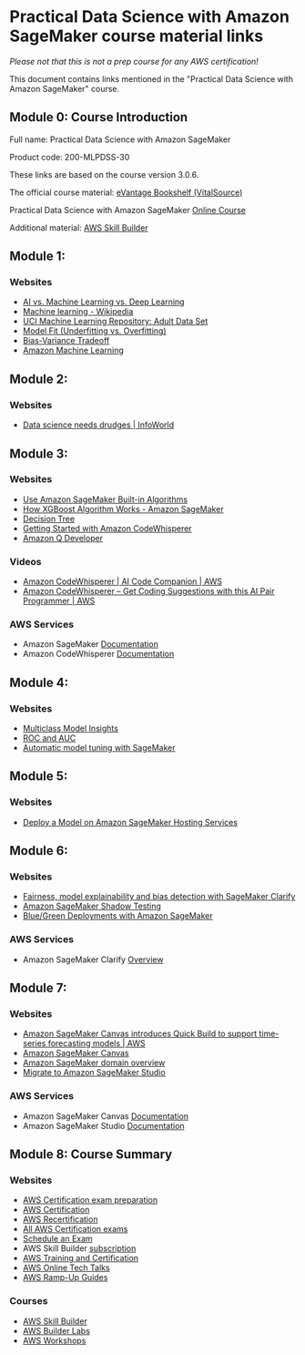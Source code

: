# Practical Data Science with Amazon SageMaker course material links

_Please not that this is not a prep course for any AWS certification!_

This document contains links mentioned in the "Practical Data Science with Amazon SageMaker" course.

## Module 0: Course Introduction

Full name: Practical Data Science with Amazon SageMaker

Product code: 200-MLPDSS-30

These links are based on the course version 3.0.6.

The official course material: [eVantage Bookshelf (VitalSource)](https://evantage.gilmoreglobal.com)

Practical Data Science with Amazon SageMaker [Online Course](https://explore.skillbuilder.aws/learn/course/internal/view/elearning/21565/digital-classroom-practical-data-science-with-amazon-sagemaker)

Additional material: [AWS Skill Builder](https://skillbuilder.aws/search?searchText=Practical+Data+Science+with+Amazon+SageMaker&page=1&sort=item_relevancy)

## Module 1:

### Websites

- [AI vs. Machine Learning vs. Deep Learning](https://wiki.pathmind.com/ai-vs-machine-learning-vs-deep-learning)
- [Machine learning - Wikipedia](https://en.wikipedia.org/wiki/Machine_learning)
- [UCI Machine Learning Repository: Adult Data Set](https://archive.ics.uci.edu/dataset/2/adult)
- [Model Fit (Underfitting vs. Overfitting)](https://docs.aws.amazon.com/machine-learning/latest/dg/model-fit-underfitting-vs-overfitting.html)
- [Bias-Variance Tradeoff](https://mlu-explain.github.io/bias-variance/)
- [Amazon Machine Learning](https://docs.aws.amazon.com/machine-learning/)

## Module 2:

### Websites

- [Data science needs drudges | InfoWorld](https://www.infoworld.com/article/3627276/data-science-needs-drudges.html)

## Module 3:

### Websites

- [Use Amazon SageMaker Built-in Algorithms](https://docs.aws.amazon.com/sagemaker/latest/dg/algos.html)
- [How XGBoost Algorithm Works - Amazon SageMaker](https://docs.aws.amazon.com/sagemaker/latest/dg/xgboost-HowItWorks.html)
- [Decision Tree](https://mlu-explain.github.io/decision-tree/)
- [Getting Started with Amazon CodeWhisperer](https://docs.aws.amazon.com/codewhisperer/latest/userguide/getting-started.html)
- [Amazon Q Developer](https://aws.amazon.com/q/developer/)


### Videos

- [Amazon CodeWhisperer | AI Code Companion | AWS](https://youtu.be/qu67bvH2Y08)
- [Amazon CodeWhisperer – Get Coding Suggestions with this AI Pair Programmer | AWS](https://youtu.be/GkZ4bT4DMwU)

### AWS Services

- Amazon SageMaker [Documentation](https://docs.aws.amazon.com/sagemaker/)
- Amazon CodeWhisperer [Documentation](https://docs.aws.amazon.com/codewhisperer/)

## Module 4:

### Websites

- [Multiclass Model Insights](https://docs.aws.amazon.com/machine-learning/latest/dg/multiclass-model-insights.html)
- [ROC and AUC](https://mlu-explain.github.io/roc-auc)
- [Automatic model tuning with SageMaker](https://docs.aws.amazon.com/sagemaker/latest/dg/automatic-model-tuning.html)

## Module 5:

### Websites

- [Deploy a Model on Amazon SageMaker Hosting Services](https://docs.aws.amazon.com/sagemaker/latest/dg/deploy-model.html)

## Module 6:

### Websites

- [Fairness, model explainability and bias detection with SageMaker Clarify](https://docs.aws.amazon.com/sagemaker/latest/dg/clarify-configure-processing-jobs.html)
- [Amazon SageMaker Shadow Testing](https://aws.amazon.com/about-aws/whats-new/2022/11/amazon-sagemaker-shadow-testing/)
- [Blue/Green Deployments with Amazon SageMaker](https://docs.aws.amazon.com/sagemaker/latest/dg/deployment-guardrails-blue-green.html)

### AWS Services

- Amazon SageMaker Clarify [Overview](https://docs.aws.amazon.com/sagemaker/latest/dg/clarify-online-explainability.html)

## Module 7:

### Websites

- [Amazon SageMaker Canvas introduces Quick Build to support time-series forecasting models | AWS](https://aws.amazon.com/about-aws/whats-new/2022/10/amazon-sagemaker-canvas-quick-build-support-time-series-forecast-models)
- [Amazon SageMaker Canvas](https://aws.amazon.com/sagemaker/canvas/)
- [Amazon SageMaker domain overview](https://docs.aws.amazon.com/sagemaker/latest/dg/gs-studio-onboard.html)
- [Migrate to Amazon SageMaker Studio](https://docs.aws.amazon.com/sagemaker/latest/dg/studio-lab-use-migrate.html)

### AWS Services

- Amazon SageMaker Canvas [Documentation](https://docs.aws.amazon.com/sagemaker/latest/dg/canvas.html)
- Amazon SageMaker Studio [Documentation](https://docs.aws.amazon.com/sagemaker/latest/dg/studio.html)

## Module 8: Course Summary

### Websites

- [AWS Certification exam preparation](https://aws.amazon.com/certification/certification-prep/)
- [AWS Certification](https://aws.amazon.com/certification/)
- [AWS Recertification](https://aws.amazon.com/certification/recertification/)
- [All AWS Certification exams](https://aws.amazon.com/certification/exams/)
- [Schedule an Exam](https://aws.amazon.com/certification/certification-prep/testing/)
- AWS Skill Builder [subscription](https://aws.amazon.com/training/digital)
- [AWS Training and Certification](https://aws.amazon.com/training)
- [AWS Online Tech Talks](https://aws.amazon.com/events/online-tech-talks/on-demand/)
- [AWS Ramp-Up Guides](https://aws.amazon.com/training/ramp-up-guides/)

### Courses

- [AWS Skill Builder](https://explore.skillbuilder.aws/learn)
- [AWS Builder Labs](https://aws.amazon.com/training/digital/aws-builder-labs/)
- [AWS Workshops](https://workshops.aws/)
